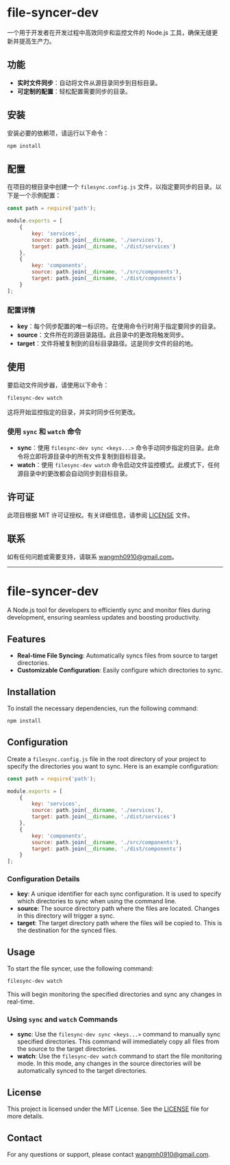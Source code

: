 # file-syncer-dev

一个用于开发者在开发过程中高效同步和监控文件的 Node.js 工具，确保无缝更新并提高生产力。

## 功能

- **实时文件同步**：自动将文件从源目录同步到目标目录。
- **可定制的配置**：轻松配置需要同步的目录。

## 安装

安装必要的依赖项，请运行以下命令：

```bash
npm install
```

## 配置

在项目的根目录中创建一个 `filesync.config.js` 文件，以指定要同步的目录。以下是一个示例配置：

```js
const path = require('path');

module.exports = [
    {
        key: 'services',
        source: path.join(__dirname, './services'),
        target: path.join(__dirname, './dist/services')
    },
    {
        key: 'components',
        source: path.join(__dirname, './src/components'),
        target: path.join(__dirname, './dist/components')
    }
];
```

### 配置详情

- **key**：每个同步配置的唯一标识符。在使用命令行时用于指定要同步的目录。
- **source**：文件所在的源目录路径。此目录中的更改将触发同步。
- **target**：文件将被复制到的目标目录路径。这是同步文件的目的地。

## 使用

要启动文件同步器，请使用以下命令：

```bash
filesync-dev watch
```

这将开始监控指定的目录，并实时同步任何更改。

### 使用 `sync` 和 `watch` 命令

- **sync**：使用 `filesync-dev sync <keys...>` 命令手动同步指定的目录。此命令将立即将源目录中的所有文件复制到目标目录。
- **watch**：使用 `filesync-dev watch` 命令启动文件监控模式。此模式下，任何源目录中的更改都会自动同步到目标目录。

## 许可证

此项目根据 MIT 许可证授权。有关详细信息，请参阅 [LICENSE](LICENSE) 文件。

## 联系

如有任何问题或需要支持，请联系 wangmh0910@gmail.com。

---

# file-syncer-dev

A Node.js tool for developers to efficiently sync and monitor files during development, ensuring seamless updates and boosting productivity.

## Features

- **Real-time File Syncing**: Automatically syncs files from source to target directories.
- **Customizable Configuration**: Easily configure which directories to sync.

## Installation

To install the necessary dependencies, run the following command:

```bash
npm install
```

## Configuration

Create a `filesync.config.js` file in the root directory of your project to specify the directories you want to sync. Here is an example configuration:

```js
const path = require('path');

module.exports = [
    {
        key: 'services',
        source: path.join(__dirname, './services'),
        target: path.join(__dirname, './dist/services')
    },
    {
        key: 'components',
        source: path.join(__dirname, './src/components'),
        target: path.join(__dirname, './dist/components')
    }
];
```

### Configuration Details

- **key**: A unique identifier for each sync configuration. It is used to specify which directories to sync when using the command line.
- **source**: The source directory path where the files are located. Changes in this directory will trigger a sync.
- **target**: The target directory path where the files will be copied to. This is the destination for the synced files.

## Usage

To start the file syncer, use the following command:

```bash
filesync-dev watch
```

This will begin monitoring the specified directories and sync any changes in real-time.

### Using `sync` and `watch` Commands

- **sync**: Use the `filesync-dev sync <keys...>` command to manually sync specified directories. This command will immediately copy all files from the source to the target directories.
- **watch**: Use the `filesync-dev watch` command to start the file monitoring mode. In this mode, any changes in the source directories will be automatically synced to the target directories.

## License

This project is licensed under the MIT License. See the [LICENSE](LICENSE) file for more details.

## Contact

For any questions or support, please contact wangmh0910@gmail.com.
